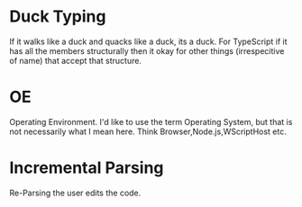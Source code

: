 # Duck Typing
If it walks like a duck and quacks like a duck, its a duck. For TypeScript if it has all the members structurally then it okay for other things (irrespecitive of name) that accept that structure.

# OE
Operating Environment. I'd like to use the term Operating System, but that is not necessarily what I mean here. Think Browser,Node.js,WScriptHost etc.

# Incremental Parsing
Re-Parsing the user edits the code.